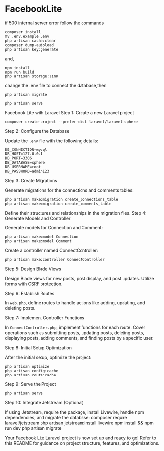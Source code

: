 # FacebookLite

if 500 internal server error follow the commands

    composer install
    mv .env.example .env
    php artisan cache:clear
    composer dump-autoload
    php artisan key:generate

and,

    npm install 
    npm run build
    php artisan storage:link

change the .env file to connect the database,then

    php artisan migrate

    php artisan serve

 Facebook Lite with Laravel
 Step 1: Create a new Laravel project


    composer create-project --prefer-dist laravel/laravel sphere


Step 2: Configure the Database

Update the `.env` file with the following details:


    DB_CONNECTION=mysql
    DB_HOST=127.0.0.1
    DB_PORT=3306
    DB_DATABASE=sphere
    DB_USERNAME=root
    DB_PASSWORD=admin123


Step 3: Create Migrations

Generate migrations for the connections and comments tables:


    php artisan make:migration create_connections_table
    php artisan make:migration create_comments_table


Define their structures and relationships in the migration files.
 Step 4: Generate Models and Controller

Generate models for Connection and Comment:


    php artisan make:model Connection
    php artisan make:model Comment


Create a controller named ConnectController:


    php artisan make:controller ConnectController


Step 5: Design Blade Views

Design Blade views for new posts, post display, and post updates. Utilize forms with CSRF protection.

Step 6: Establish Routes

In `web.php`, define routes to handle actions like adding, updating, and deleting posts.

Step 7: Implement Controller Functions

In `ConnectController.php`, implement functions for each route. Cover operations such as submitting posts, updating posts, deleting posts, displaying posts, adding comments, and finding posts by a specific user.

Step 8: Initial Setup Optimization

After the initial setup, optimize the project:


    php artisan optimize
    php artisan config:cache
    php artisan route:cache

Step 9: Serve the Project


    php artisan serve

Step 10: Integrate Jetstream (Optional)

If using Jetstream, require the package, install Livewire, handle npm dependencies, and migrate the database:
    composer require laravel/jetstream
    php artisan jetstream:install livewire
    npm install && npm run dev
    php artisan migrate

Your Facebook Lite Laravel project is now set up and ready to go! Refer to this README for guidance on project structure, features, and optimizations.
